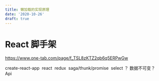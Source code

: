 ```yaml
---
title: 懒加载的实现原理
date: '2020-10-26'
draft: true
---
```


# React 脚手架

https://www.one-tab.com/page/f_TSL8zKTZ2qb6q5ERPwGw

create-react-app
​ react
​ redux
​ saga/thunk/promise
​ select ？
​ 数据不可变？ Api

